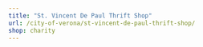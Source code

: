 ```yaml
---
title: "St. Vincent De Paul Thrift Shop"
url: /city-of-verona/st-vincent-de-paul-thrift-shop/
shop: charity
---
```

